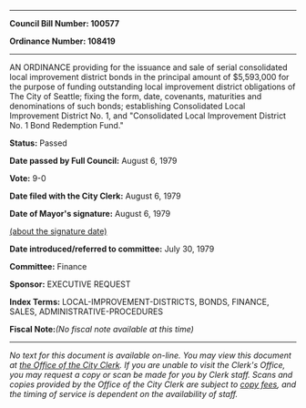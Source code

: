 

********

**Council Bill Number: 100577**
   
**Ordinance Number: 108419**
********

 AN ORDINANCE providing for the issuance and sale of serial consolidated local improvement district bonds in the principal amount of $5,593,000 for the purpose of funding outstanding local improvement district obligations of The City of Seattle; fixing the form, date, covenants, maturities and denominations of such bonds; establishing Consolidated Local Improvement District No. 1, and "Consolidated Local Improvement District No. 1 Bond Redemption Fund."

**Status:** Passed
   
**Date passed by Full Council:** August 6, 1979
   
**Vote:** 9-0
   
**Date filed with the City Clerk:** August 6, 1979
   
**Date of Mayor's signature:** August 6, 1979
   
[(about the signature date)](/~public/approvaldate.htm)
   
   
   
**Date introduced/referred to committee:** July 30, 1979
   
**Committee:** Finance
   
**Sponsor:** EXECUTIVE REQUEST
   
   
**Index Terms:** LOCAL-IMPROVEMENT-DISTRICTS, BONDS, FINANCE, SALES, ADMINISTRATIVE-PROCEDURES

**Fiscal Note:**_(No fiscal note available at this time)_
********

_No text for this document is available on-line. You may view this document at [the Office of the City Clerk](http://www.seattle.gov/leg/clerk/contactUs.htm). If you are unable to visit the Clerk's Office, you may request a copy or scan be made for you by Clerk staff. Scans and copies provided by the Office of the City Clerk are subject to [copy fees](http://clerk.seattle.gov/~public/clerkfees.htm), and the timing of service is dependent on the availability of staff._

